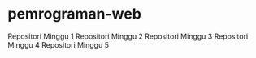 # pemrograman-web
Repositori Minggu 1
Repositori Minggu 2
Repositori Minggu 3
Repositori Minggu 4
Repositori Minggu 5

